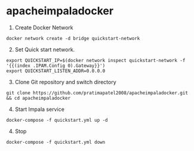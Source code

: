 # apacheimpaladocker

1. Create Docker Network
```
docker network create -d bridge quickstart-network
```
2. Set Quick start network.
```
export QUICKSTART_IP=$(docker network inspect quickstart-network -f '{{(index .IPAM.Config 0).Gateway}}')
export QUICKSTART_LISTEN_ADDR=0.0.0.0
```
3. Clone Git repository and switch directory
```
git clone https://github.com/pratimapatel2008/apacheimpaladocker.git && cd apacheimpaladocker
```
4. Start Impala service
```
docker-compose -f quickstart.yml up -d
```
4. Stop
```
docker-compose -f quickstart.yml down
```
